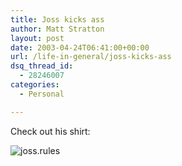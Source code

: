 ```yaml
---
title: Joss kicks ass
author: Matt Stratton
layout: post
date: 2003-04-24T06:41:00+00:00
url: /life-in-general/joss-kicks-ass
dsq_thread_id:
  - 28246007
categories:
  - Personal

---
```

Check out his shirt:

![joss.rules][1]

 [1]: https://www.slayage.com/news/images/joss_whedon_buffy_closed.jpg
